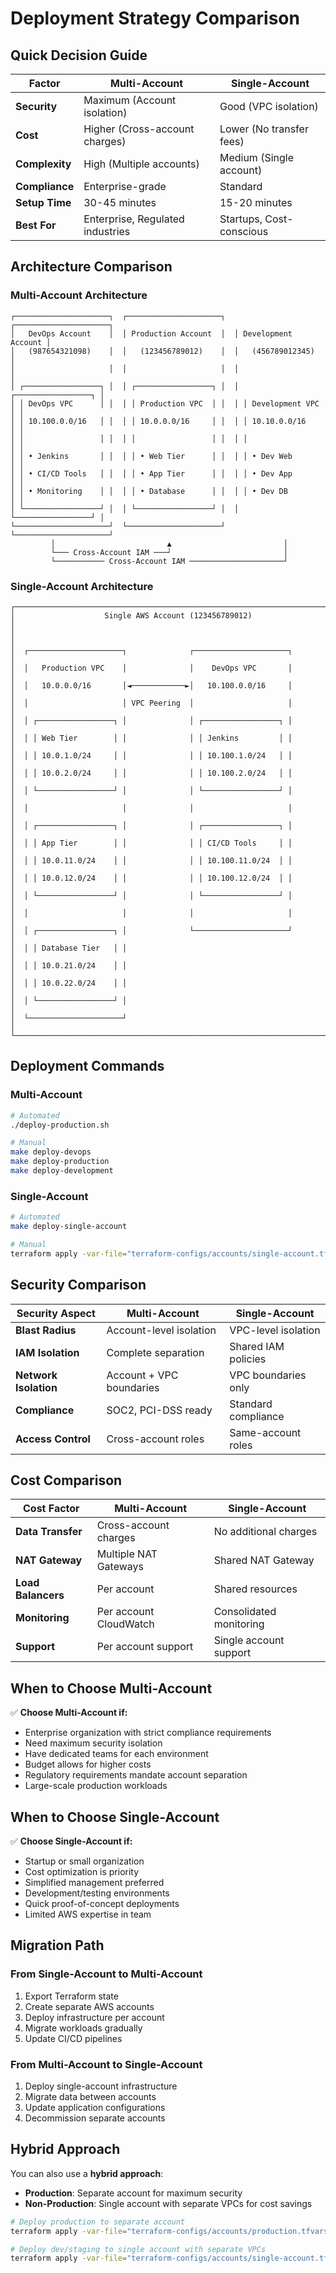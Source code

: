 # Deployment Strategy Comparison

## Quick Decision Guide

| Factor | Multi-Account | Single-Account |
|--------|---------------|----------------|
| **Security** | Maximum (Account isolation) | Good (VPC isolation) |
| **Cost** | Higher (Cross-account charges) | Lower (No transfer fees) |
| **Complexity** | High (Multiple accounts) | Medium (Single account) |
| **Compliance** | Enterprise-grade | Standard |
| **Setup Time** | 30-45 minutes | 15-20 minutes |
| **Best For** | Enterprise, Regulated industries | Startups, Cost-conscious |

## Architecture Comparison

### Multi-Account Architecture
```
┌─────────────────────┐  ┌─────────────────────┐  ┌─────────────────────┐
│   DevOps Account    │  │ Production Account  │  │ Development Account │
│   (987654321098)    │  │   (123456789012)    │  │   (456789012345)    │
│                     │  │                     │  │                     │
│ ┌─────────────────┐ │  │ ┌─────────────────┐ │  │ ┌─────────────────┐ │
│ │ DevOps VPC      │ │  │ │ Production VPC  │ │  │ │ Development VPC │ │
│ │ 10.100.0.0/16   │ │  │ │ 10.0.0.0/16     │ │  │ │ 10.10.0.0/16    │ │
│ │                 │ │  │ │                 │ │  │ │                 │ │
│ │ • Jenkins       │ │  │ │ • Web Tier      │ │  │ │ • Dev Web       │ │
│ │ • CI/CD Tools   │ │  │ │ • App Tier      │ │  │ │ • Dev App       │ │
│ │ • Monitoring    │ │  │ │ • Database      │ │  │ │ • Dev DB        │ │
│ └─────────────────┘ │  │ └─────────────────┘ │  │ └─────────────────┘ │
└─────────────────────┘  └─────────────────────┘  └─────────────────────┘
         │                         ▲                         │
         └─── Cross-Account IAM ───┘                         │
         └─────────── Cross-Account IAM ─────────────────────┘
```

### Single-Account Architecture
```
┌───────────────────────────────────────────────────────────────────────┐
│                    Single AWS Account (123456789012)                  │
│                                                                       │
│  ┌─────────────────────┐              ┌─────────────────────┐        │
│  │   Production VPC    │              │    DevOps VPC       │        │
│  │   10.0.0.0/16       │◄────────────►│   10.100.0.0/16     │        │
│  │                     │ VPC Peering  │                     │        │
│  │ ┌─────────────────┐ │              │ ┌─────────────────┐ │        │
│  │ │ Web Tier        │ │              │ │ Jenkins         │ │        │
│  │ │ 10.0.1.0/24     │ │              │ │ 10.100.1.0/24   │ │        │
│  │ │ 10.0.2.0/24     │ │              │ │ 10.100.2.0/24   │ │        │
│  │ └─────────────────┘ │              │ └─────────────────┘ │        │
│  │                     │              │                     │        │
│  │ ┌─────────────────┐ │              │ ┌─────────────────┐ │        │
│  │ │ App Tier        │ │              │ │ CI/CD Tools     │ │        │
│  │ │ 10.0.11.0/24    │ │              │ │ 10.100.11.0/24  │ │        │
│  │ │ 10.0.12.0/24    │ │              │ │ 10.100.12.0/24  │ │        │
│  │ └─────────────────┘ │              │ └─────────────────┘ │        │
│  │                     │              │                     │        │
│  │ ┌─────────────────┐ │              └─────────────────────┘        │
│  │ │ Database Tier   │ │                                             │
│  │ │ 10.0.21.0/24    │ │                                             │
│  │ │ 10.0.22.0/24    │ │                                             │
│  │ └─────────────────┘ │                                             │
│  └─────────────────────┘                                             │
└───────────────────────────────────────────────────────────────────────┘
```

## Deployment Commands

### Multi-Account
```bash
# Automated
./deploy-production.sh

# Manual
make deploy-devops
make deploy-production
make deploy-development
```

### Single-Account
```bash
# Automated
make deploy-single-account

# Manual
terraform apply -var-file="terraform-configs/accounts/single-account.tfvars"
```

## Security Comparison

| Security Aspect | Multi-Account | Single-Account |
|-----------------|---------------|----------------|
| **Blast Radius** | Account-level isolation | VPC-level isolation |
| **IAM Isolation** | Complete separation | Shared IAM policies |
| **Network Isolation** | Account + VPC boundaries | VPC boundaries only |
| **Compliance** | SOC2, PCI-DSS ready | Standard compliance |
| **Access Control** | Cross-account roles | Same-account roles |

## Cost Comparison

| Cost Factor | Multi-Account | Single-Account |
|-------------|---------------|----------------|
| **Data Transfer** | Cross-account charges | No additional charges |
| **NAT Gateway** | Multiple NAT Gateways | Shared NAT Gateway |
| **Load Balancers** | Per account | Shared resources |
| **Monitoring** | Per account CloudWatch | Consolidated monitoring |
| **Support** | Per account support | Single account support |

## When to Choose Multi-Account

✅ **Choose Multi-Account if:**
- Enterprise organization with strict compliance requirements
- Need maximum security isolation
- Have dedicated teams for each environment
- Budget allows for higher costs
- Regulatory requirements mandate account separation
- Large-scale production workloads

## When to Choose Single-Account

✅ **Choose Single-Account if:**
- Startup or small organization
- Cost optimization is priority
- Simplified management preferred
- Development/testing environments
- Quick proof-of-concept deployments
- Limited AWS expertise in team

## Migration Path

### From Single-Account to Multi-Account
1. Export Terraform state
2. Create separate AWS accounts
3. Deploy infrastructure per account
4. Migrate workloads gradually
5. Update CI/CD pipelines

### From Multi-Account to Single-Account
1. Deploy single-account infrastructure
2. Migrate data between accounts
3. Update application configurations
4. Decommission separate accounts

## Hybrid Approach

You can also use a **hybrid approach**:
- **Production**: Separate account for maximum security
- **Non-Production**: Single account with separate VPCs for cost savings

```bash
# Deploy production to separate account
terraform apply -var-file="terraform-configs/accounts/production.tfvars"

# Deploy dev/staging to single account with separate VPCs
terraform apply -var-file="terraform-configs/accounts/single-account.tfvars"
```